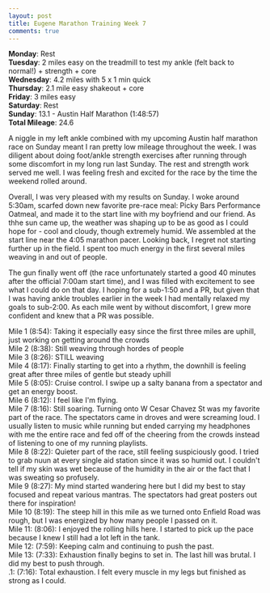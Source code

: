 ```yaml
---
layout: post
title: Eugene Marathon Training Week 7
comments: true
---
```


**Monday**: Rest<br />
**Tuesday**: 2 miles easy on the treadmill to test my ankle (felt back to normal!) + strength + core<br />
**Wednesday**: 4.2 miles with 5 x 1 min quick<br />
**Thursday**: 2.1 mile easy shakeout + core<br />
**Friday**: 3 miles easy<br />
**Saturday**: Rest<br />
**Sunday**: 13.1 - Austin Half Marathon (1:48:57)<br />
**Total Mileage**: 24.6<br />

A niggle in my left ankle combined with my upcoming Austin half marathon race on Sunday meant I ran pretty low mileage throughout the week. I was diligent about doing foot/ankle strength exercises after running through some discomfort in my long run last Sunday. The rest and strength work served me well. I was feeling fresh and excited for the race by the time the weekend rolled around. 

Overall, I was very pleased with my results on Sunday. I woke around 5:30am, scarfed down new favorite pre-race meal: Picky Bars Performance Oatmeal, and made it to the start line with my boyfriend and our friend. As thhe sun came up, the weather was shaping up to be as good as I could hope for - cool and cloudy, though extremely humid. We assembled at the start line near the 4:05 marathon pacer. Looking back, I regret not starting further up in the field. I spent too much energy in the first several miles weaving in and out of people. 

The gun finally went off (the race unfortunately started a good 40 minutes after the official 7:00am start time), and I was filled with excitement to see what I could do on that day. I hoping for a sub-1:50 and a PR, but given that I was having ankle troubles earlier in the week I had mentally relaxed my goals to sub-2:00. As each mile went by without discomfort, I grew more confident and knew that a PR was possible. 

Mile 1 (8:54): Taking it especially easy since the first three miles are uphill, just working on getting around the crowds<br />
Mile 2 (8:38): Still weaving through hordes of people<br />
Mile 3 (8:26): STILL weaving<br />
Mile 4 (8:17): Finally starting to get into a rhythm, the downhill is feeling great after three miles of gentle but steady uphill <br />
Mile 5 (8:05): Cruise control. I swipe up a salty banana from a spectator and get an energy boost. <br />
Mile 6 (8:12): I feel like I'm flying.<br />
Mile 7 (8:16): Still soaring. Turning onto W Cesar Chavez St was my favorite part of the race. The spectators came in droves and were screaming loud. I usually listen to music while running but ended carrying my headphones with me the entire race and fed off of the cheering from the crowds instead of listening to one of my running playlists. <br />
Mile 8 (8:22): Quieter part of the race, still feeling suspiciously good. I tried to grab nuun at every single aid station since it was so humid out. I couldn't tell if my skin was wet because of the humidity in the air or the fact that I was sweating so profusely. <br />
Mile 9 (8:27): My mind started wandering here but I did my best to stay focused and repeat various mantras. The spectators had great posters out there for inspiration! <br />
Mile 10 (8:19): The steep hill in this mile as we turned onto Enfield Road was rough, but I was energized by how many people I passed on it. <br />
Mile 11: (8:06): I enjoyed the rolling hills here. I started to pick up the pace because I knew I still had a lot left in the tank. <br />
Mile 12: (7:59): Keeping calm and continuing to push the past. <br />
Mile 13: (7:33): Exhaustion finally begins to set in. The last hill was brutal. I did my best to push through. <br />
.1: (7:16): Total exhaustion. I felt every muscle in my legs but finished as strong as I could. <br />



